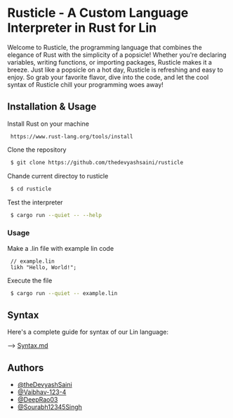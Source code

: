 # Rusticle - A Custom Language Interpreter in Rust for Lin

Welcome to Rusticle, the programming language that combines the elegance of Rust with the simplicity of a popsicle! Whether you're declaring variables, writing functions, or importing packages, Rusticle makes it a breeze. Just like a popsicle on a hot day, Rusticle is refreshing and easy to enjoy. So grab your favorite flavor, dive into the code, and let the cool syntax of Rusticle chill your programming woes away!

## Installation & Usage

Install Rust on your machine
```text
 https://www.rust-lang.org/tools/install
```

Clone the repository
```bash
 $ git clone https://github.com/thedevyashsaini/rusticle
```

Chande current directoy to rusticle
```bash
 $ cd rusticle
```

Test the interpreter
```bash
 $ cargo run --quiet -- --help
```

### Usage

Make a .lin file with example lin code
```lin 
 // example.lin
 likh "Hello, World!";
```

Execute the file
```bash 
 $ cargo run --quiet -- example.lin
```

## Syntax

Here's a complete guide for syntax of our Lin language:

--> [Syntax.md](Syntax.md)

## Authors

- [@theDevyashSaini](https://www.github.com/thedevyashsaini)
- [@Vaibhav-123-4](https://www.github.com/vaibhav-123-4)
- [@DeepRao03](https://github.com/deeprao03)
- [@Sourabh12345Singh](https://github.com/sourabh12345singh)
